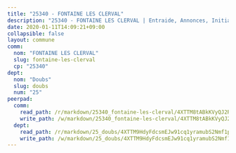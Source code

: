 ```yaml
---
title: "25340 - FONTAINE LES CLERVAL"
description: "25340 - FONTAINE LES CLERVAL | Entraide, Annonces, Initiatives"
date: 2020-01-11T14:09:21+09:00
collapsible: false
layout: commune
comm:
  nom: "FONTAINE LES CLERVAL"
  slug: fontaine-les-clerval
  cp: "25340"
dept:
  nom: "Doubs"
  slug: doubs
  num: "25"
peerpad:
  comm:
    read_path: /r/markdown/25340_fontaine-les-clerval/4XTTM8tABkKVyQJ2RhavB3uRpGeDR99TS2zEsWkji1FzJ5pTo
    write_path: /w/markdown/25340_fontaine-les-clerval/4XTTM8tABkKVyQJ2RhavB3uRpGeDR99TS2zEsWkji1FzJ5pTo-K3TgTnY2E8N9pNSyrHQN8BXEqTibZq66oiW2SVkEix2FFCXURqmKq8bGVrq6pSua5Cqnn1Uvfi1BfRaP9c934imJej5KwgrqrgYRfD6Hzubvxhjibkk2HGD9LQvWgtNKiBsZgVFB
  dept:
    read_path: /r/markdown/25_doubs/4XTTM9HdyFdcsmEJw91cq1yramubS2Nmf1ps2s84xcMxY74Zv
    write_path: /w/markdown/25_doubs/4XTTM9HdyFdcsmEJw91cq1yramubS2Nmf1ps2s84xcMxY74Zv-K3TgURza6A4QY75MscA2g52nUX9tjMQaHW9mgBSgyRKNNp3M6gkaXA9iDDtpbSx22mTSZbQLYS1izbwsznz8e9u5BERCmGKxZ379xV2nAaDe1bGyxrjytc7G1EcbGtknRFYQ1Lxp
---
```


